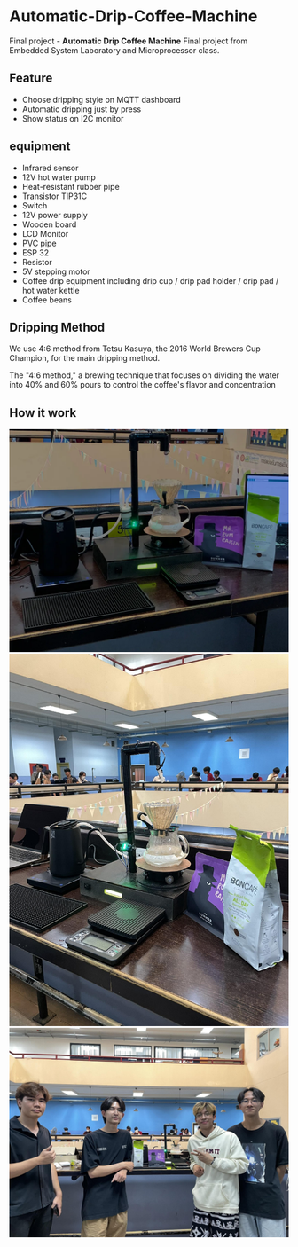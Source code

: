 # Automatic-Drip-Coffee-Machine
Final project - **Automatic Drip Coffee Machine**
Final project from Embedded System Laboratory and Microprocessor class.

## **Feature**
- Choose dripping style on MQTT dashboard
- Automatic dripping just by press
- Show status on I2C monitor 

## **equipment**
- Infrared sensor 
- 12V hot water pump
- Heat-resistant rubber pipe
- Transistor TIP31C
- Switch
- 12V power supply
- Wooden board
- LCD Monitor
- PVC pipe
- ESP 32
- Resistor
- 5V stepping motor
- Coffee drip equipment including drip cup / drip pad holder / drip pad / hot water kettle
- Coffee beans

## **Dripping Method**
We use 4:6 method from Tetsu Kasuya, the 2016 World Brewers Cup Champion, for the main dripping method. 

The "4:6 method," a brewing technique that focuses on dividing the water into 40% and 60% pours to control the coffee's flavor and concentration

## **How it work**


![](picture/0_sV2OLoj_HUsZGG7D.png)
![](picture/431825599_913051703847063_361070608451510766_n.jpg)
![](picture/431534043_1440266046697245_6907367809562268770_n.jpg)

